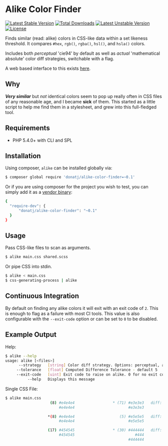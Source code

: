 # Alike Color Finder

[![Latest Stable Version](https://poser.pugx.org/donatj/alike-color-finder/v/stable.png)](https://packagist.org/packages/donatj/alike-color-finder) 
[![Total Downloads](https://poser.pugx.org/donatj/alike-color-finder/downloads.png)](https://packagist.org/packages/donatj/alike-color-finder) 
[![Latest Unstable Version](https://poser.pugx.org/donatj/alike-color-finder/v/unstable.png)](https://packagist.org/packages/donatj/alike-color-finder) 
[![License](https://poser.pugx.org/donatj/alike-color-finder/license.png)](https://packagist.org/packages/donatj/alike-color-finder)

Finds similar (read: alike) colors in CSS-like data within a set likeness threshold. It compares `#hex`, `rgb()`, `rgba()`, `hsl()`, and `hsla()` colors.

Includes both *perceptual* 'cie94' by default as well as *actual* 'mathematical absolute' color diff strategies, switchable with a flag.

A web based interface to this exists [here](https://donatstudios.com/CSS-Alike-Color-Finder).

## Why

***Very similar*** but *not* identical colors seem to pop up really often in CSS files of any reasonable age, and I became **sick** of them. This started as a little script to help me find them in a stylesheet, and grew into this full-fledged tool.

## Requirements

- PHP 5.4.0+ with CLI and SPL

## Installation

Using composer, `alike` can be installed globally via:

```bash
$ composer global require 'donatj/alike-color-finder=~0.1'
```

Or if you are using composer for the project you wish to test, you can simply add it as a [vendor binary](https://getcomposer.org/doc/articles/vendor-binaries.md):

```bash
{
  "require-dev": {
      "donatj/alike-color-finder": "~0.1"
  }
}
```

## Usage

Pass CSS-like files to scan as arguments.

```bash
$ alike main.css shared.scss
```

Or pipe CSS into stdin.

```bash
$ alike < main.css
$ css-generating-process | alike
```

## Continuous Integration

By default on finding any alike colors it will exit with an exit code of `2`. This is enough to flag as a failure with most CI tools. This value is also configurable with the `--exit-code` option or can be set to `0` to be disabled.

## Example Output

Help:

```bash
$ alike --help
usage: alike [<files>]
      --strategy   [string] Color diff strategy. Options: perceptual, actual. Default: perceptual
     --tolerance   [float] Computed Difference Tolerance - default 5
     --exit-code   [uint] Exit code to raise on alike. 0 for no exit code
          --help   Displays this message
```

Single CSS File:

```bash
$ alike main.css
                    (8) #e4e4e4                 * (71) #e3e3e3   diff: 3
                        #e4e4e4                        #e3e3e3

                   *(8) #e4e4e4                    (5) #e5e5e5   diff: 3
                        #e4e4e4                        #e5e5e5

                   (17) #454545                 * (30) #444444   diff: 3
                        #454545                           #444
                                                       #444444
```
